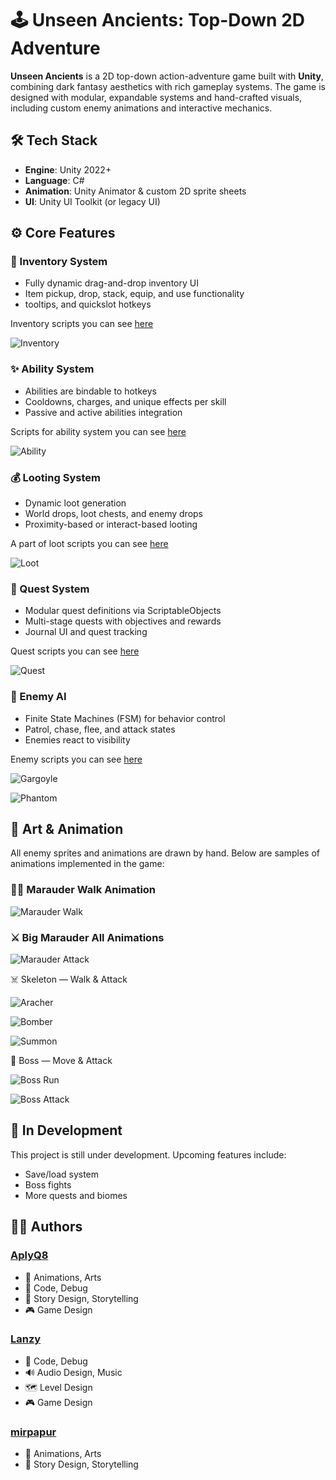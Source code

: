 # 🕹️ Unseen Ancients: Top-Down 2D Adventure

**Unseen Ancients** is a 2D top-down action-adventure game built with **Unity**, combining dark fantasy aesthetics with rich gameplay systems. The game is designed with modular, expandable systems and hand-crafted visuals, including custom enemy animations and interactive mechanics.

## 🛠️ Tech Stack

- **Engine**: Unity 2022+
- **Language**: C#
- **Animation**: Unity Animator & custom 2D sprite sheets
- **UI**: Unity UI Toolkit (or legacy UI)

## ⚙️ Core Features

### 🎒 Inventory System
- Fully dynamic drag-and-drop inventory UI
- Item pickup, drop, stack, equip, and use functionality
- tooltips, and quickslot hotkeys

Inventory scripts you can see [here](https://github.com/AplyQ8/PixelQuasarCode/tree/main/Scripts/In%20Game%20Menu%20Scripts/InventoryScripts)

![Inventory](GameMoments/InventoryDemo.gif)

### ✨ Ability System
- Abilities are bindable to hotkeys
- Cooldowns, charges, and unique effects per skill
- Passive and active abilities integration

Scripts for ability system you can see [here](https://github.com/AplyQ8/PixelQuasarCode/tree/main/Scripts/Main%20hero/Abilities)

![Ability](GameMoments/fight.gif)

### 💰 Looting System
- Dynamic loot generation
- World drops, loot chests, and enemy drops
- Proximity-based or interact-based looting

A part of loot scripts you can see [here](https://github.com/AplyQ8/PixelQuasarCode/tree/main/Scripts/PickableObjects)

![Loot](GameMoments/Loot.gif)

### 📜 Quest System
- Modular quest definitions via ScriptableObjects
- Multi-stage quests with objectives and rewards
- Journal UI and quest tracking

Quest scripts you can see [here](https://github.com/AplyQ8/PixelQuasarCode/tree/main/Scripts/QuestScripts)

![Quest](GameMoments/Quest.gif)

### 🤖 Enemy AI
- Finite State Machines (FSM) for behavior control
- Patrol, chase, flee, and attack states
- Enemies react to visibility

Enemy scripts you can see [here](https://github.com/AplyQ8/PixelQuasarCode/tree/main/Scripts/Enemies)

![Gargoyle](GameMoments/GargoyleAI.gif)

![Phantom](GameMoments/PhantomAI.gif)

## 🎨 Art & Animation

All enemy sprites and animations are drawn by hand. Below are samples of animations implemented in the game:

### 🧟‍♂️ Marauder Walk Animation

![Marauder Walk](Animations/Marauder/Marauder_Move..gif)

### ⚔️ Big Marauder All Animations

![Marauder Attack](Animations/BigMarauder/GiantMarauder_DEMO.gif)

☠️ Skeleton — Walk & Attack

![Aracher](Animations/Skeletons/SkeletonArcher_Death_Right.gif)

![Bomber](Animations/Skeletons/Bomber_Demonsttrative.gif)

![Summon](Animations/Skeletons/SkeletonCreature_right+awake.gif)

👑 Boss — Move & Attack

![Boss Run](Animations/DeathGod/Death%20God_Run.gif)

![Boss Attack](Animations/DeathGod/Death%20God_Front_Sweeping_Poke.gif)

## 🚧 In Development

This project is still under development. Upcoming features include:
- Save/load system
- Boss fights
- More quests and biomes


## 🧑‍🎨 Authors

### [**AplyQ8**](https://github.com/AplyQ8)
- 🎨 Animations, Arts  
- 🧠 Code, Debug  
- 📖 Story Design, Storytelling  
- 🎮 Game Design

### [**Lanzy**](https://github.com/lanzy4)
- 🧠 Code, Debug  
- 🔊 Audio Design, Music  
- 🗺️ Level Design  
- 🎮 Game Design

### [**mirpapur**](https://github.com/mrpepperbest)
- 🎨 Animations, Arts
- 📖 Story Design, Storytelling

